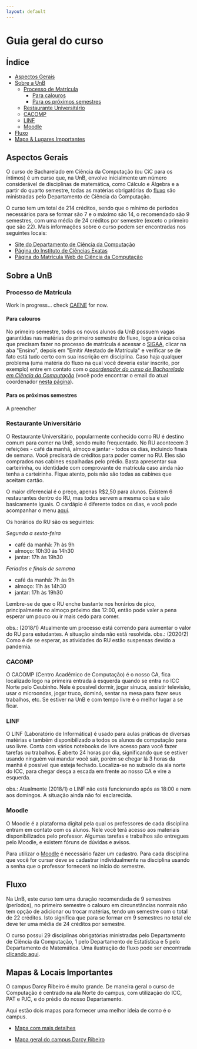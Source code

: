 ```yaml
---
layout: default
---
```


# Guia geral do curso

## Índice
- [Aspectos Gerais](#aspectos-gerais)
- [Sobre a UnB](#sobre-a-unb)
  - [Processo de Matrícula](#processo-de-matrícula)
    - [Para calouros](#para-calouros)
    - [Para os próximos semestres](#para-os-próximos-semestres)
  - [Restaurante Universitário](#ru)
  - [CACOMP](#cacomp)
  - [LINF](#linf)
  - [Moodle](#moodle)
- [Fluxo](#fluxo)
- [Mapa & Lugares Importantes](#mapas)

## [](#aspectos-gerais)Aspectos Gerais

O curso de Bacharelado em Ciência da Computação (ou CiC para os íntimos) é um curso que, na UnB, envolve inicialmente um número considerável de disciplinas de matemática, como Cálculo e Álgebra e a partir do quarto semestre, todas as matérias obrigatórias do [fluxo](#fluxo) são ministradas pelo Departamento de Ciência da Computação.

O curso tem um total de 214 créditos, sendo que o mínimo de períodos necessários para se formar são 7 e o máximo são 14, o recomendado são 9 semestres, com uma média de 24 créditos por semestre (exceto o primeiro que são 22). Mais informações sobre o curso podem ser encontradas nos seguintes locais:
 * [Site do Departamento de Ciência da Computação](http://www.cic.unb.br/)
 * [Página do Instituto de Ciências Exatas](http://www.exatas.unb.br/cic/ciencia-da-computacao/)
 * [Página do Matrícula Web de Ciência da Computação](https://matriculaweb.unb.br/graduacao/curso_dados.aspx?cod=370)

## [](#sobre-a-unb)Sobre a UnB

### Processo de Matrícula

Work in progress... check [CAENE](https://www.facebook.com/pg/unb.caene/photos/?tab=album&album_id=1392229010861046) for now.

#### Para calouros

No primeiro semestre, todos os novos alunos da UnB possuem vagas garantidas nas matérias do primeiro semestre do fluxo, logo a única coisa que precisam fazer no processo de matrícula é acessar o [SIGAA](https://sig.unb.br/sigaa/portais/discente/discente.jsf#), clicar na aba "Ensino", depois em "Emitir Atestado de Matrícula" e verificar se de fato está tudo certo com sua inscrição em disciplina. Caso haja qualquer problema (uma matéria do fluxo na qual você deveria estar inscrito, por exemplo) entre em contato com o [_coordenador do curso de Bacharelado em Ciência da Computação_](https://cic.unb.br/o-cic/comissoes/) (você pode encontrar o email do atual coordenador [nesta página](https://cic.unb.br/professores/)).

#### Para os próximos semestres

A preencher

### Restaurante Universitário

O Restaurante Universitário, popularmente conhecido como RU é destino comum para comer na UnB, sendo muito frequentado. No RU acontecem 3 refeições - café da manhã, almoço e jantar - todos os dias, incluindo finais de semana. Você precisará de créditos para poder comer no RU. Eles são comprados nas cabines espalhadas pelo prédio. Basta apresentar sua carteirinha, ou identidade com comprovante de matrícula caso ainda não tenha a carteirinha. Fique atento, pois não são todas as cabines que aceitam cartão.

O maior diferencial é o preço, apenas R$2,50 para alunos. Existem 6 restaurantes dentro do RU, mas todos servem a mesma coisa e são basicamente iguais. O cardápio é diferente todos os dias, e você pode acompanhar o menu 
[aqui](https://ru.unb.br/index.php/cardapio-refeitorio).

Os horários do RU são os seguintes:

_Segunda a sexta-feira_
 - café da manhã: 7h às 9h
 - almoço: 10h30 às 14h30
 - jantar: 17h às 19h30
 
_Feriados e finais de semana_
 - café da manhã: 7h às 9h
 - almoço: 11h às 14h30
 - jantar: 17h às 19h30

Lembre-se de que o RU enche bastante nos horários de pico, principalmente no almoço próximo das 12:00, então pode valer a pena esperar um pouco ou ir mais cedo para comer.

obs.: (2018/1) Atualmente um processo está correndo para aumentar o valor do RU para estudantes. A situação ainda não está resolvida.
obs.: (2020/2) Como é de se esperar, as atividades do RU estão suspensas devido a pandemia.

### CACOMP

O CACOMP (Centro Acadêmico de Computação) é o nosso CA, fica localizado logo na primeira entrada à esquerda quando se entra no ICC Norte pelo Ceubinho. Nele é possível dormir, jogar sinuca, assistir televisão, usar o microondas, jogar truco, dominó, sentar na mesa para fazer seus trabalhos, etc. Se estiver na UnB e com tempo livre é o melhor lugar a se ficar.

### LINF

O LINF (Laboratório de Informática) é usado para aulas práticas de diversas matérias e também disponibilizado a todos os alunos de computação para uso livre. Conta com vários notebooks de livre acesso para você fazer tarefas ou trabalhos. É aberto 24 horas por dia, significando que se estiver usando ninguém vai mandar você sair, porém se chegar lá 3 horas da manhã é possível que esteja fechado. Localiza-se no subsolo da ala norte do ICC, para chegar desça a escada em frente ao nosso CA e vire a esquerda. 

obs.: Atualmente (2018/1) o LINF não está funcionando após as 18:00 e nem aos domingos. A situação ainda não foi esclarecida.

### Moodle

O Moodle é a plataforma digital pela qual os professores de cada disciplina entram em contato com os alunos. Nele você terá acesso aos materiais disponibilizados pelo professor. Algumas tarefas e trabalhos são entregues pelo Moodle, e existem fóruns de dúvidas e avisos.

Para utilizar o [Moodle](https://aprender.unb.br/) é necessário fazer um cadastro. Para cada disciplina que você for cursar deve se cadastrar individualmente na disciplina usando a senha que o professor fornecerá no início do semestre.

## [](#fluxo)Fluxo

Na UnB, este curso tem uma duração recomendada de 9 semestres (períodos), no primeiro semestre o calouro em circunstâncias normais não tem opção de adicionar ou trocar matérias, tendo um semestre com o total de 22 créditos. Isto significa que para se formar em 9 semestres no total ele deve ter uma média de 24 créditos por semestre.

O curso possui 29 disciplinas obrigatórias ministradas pelo Departamento de Ciência da Computação, 1 pelo Departamento de Estatística e 5 pelo Departamento de Matemática. Uma ilustração do fluxo pode ser encontrada [clicando aqui](/assets/img/fluxo.jpg).

## [](#mapas)Mapas & Locais Importantes

O campus Darcy Ribeiro é muito grande. De maneira geral o curso de Computação é centrado na ala Norte do campus, com utilização do ICC, PAT e PJC, e do prédio do nosso Departamento.

Aqui estão dois mapas para fornecer uma melhor ideia de como é o campus.

 * [Mapa com mais detalhes](/assets/img/mapa_detalhe.jpg)

 * [Mapa geral do campus Darcy Ribeiro](/assets/img/mapa_geral.jpg)
